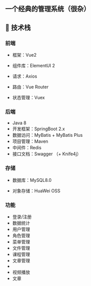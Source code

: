 ## 一个经典的管理系统（很杂）
## 🔧 技术栈
### 前端
- 框架：Vue2

- 组件库：ElementUI 2
- 请求：Axios
- 路由：Vue Router
- 状态管理：Vuex

### 后端
- Java 8
- 开发框架：SpringBoot 2.x
- 数据访问：MyBatis + MyBatis Plus
- 项目管理：Maven
- 中间件：Redis
- 接口文档：Swagger （+ Knife4j）


### 存储
- 数据库：MySQL8.0

- 对象存储：HuaWei OSS


### 功能
- 登录/注册
- 数据统计
- 用户管理
- 角色管理
- 菜单管理
- 文件管理
- 课程管理
- 文章管理
- 
- 视频播放
- 文章

